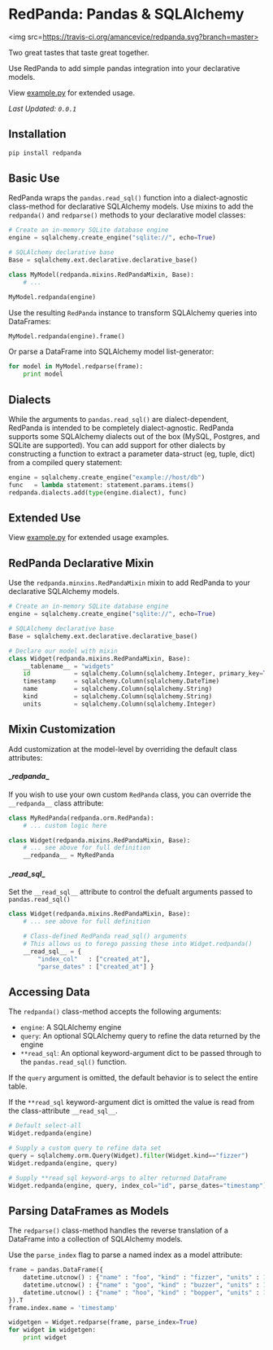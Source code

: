 # RedPanda: Pandas & SQLAlchemy

<img src=https://travis-ci.org/amancevice/redpanda.svg?branch=master>

Two great tastes that taste great together.

Use RedPanda to add simple pandas integration into your declarative models.

View [example.py](./example.py) for extended usage.

*Last Updated: `0.0.1`*


## Installation

```bash
pip install redpanda
```


## Basic Use

RedPanda wraps the `pandas.read_sql()` function into a dialect-agnostic class-method for declarative SQLAlchemy models. Use mixins to add the `redpanda()` and `redparse()` methods to your declarative model classes:

```python
# Create an in-memory SQLite database engine
engine = sqlalchemy.create_engine("sqlite://", echo=True)

# SQLAlchemy declarative base
Base = sqlalchemy.ext.declarative.declarative_base()

class MyModel(redpanda.mixins.RedPandaMixin, Base):
    # ...

MyModel.redpanda(engine)
```

Use the resulting `RedPanda` instance to transform SQLAlchemy queries into DataFrames:

```python
MyModel.redpanda(engine).frame()
```

Or parse a DataFrame into SQLAlchemy model list-generator:

```python
for model in MyModel.redparse(frame):
    print model
```


## Dialects

While the arguments to `pandas.read_sql()` are dialect-dependent, RedPanda is intended to be completely dialect-agnostic. RedPanda supports some SQLAlchemy dialects out of the box (MySQL, Postgres, and SQLite are supported). You can add support for other dialects by constructing a function to extract a parameter data-struct (eg, tuple, dict) from a compiled query statement:

```python
engine = sqlalchemy.create_engine("example://host/db")
func   = lambda statement: statement.params.items()
redpanda.dialects.add(type(engine.dialect), func)
```


## Extended Use

View [example.py](./example.py) for extended usage examples.


## RedPanda Declarative Mixin

Use the `redpanda.minxins.RedPandaMixin` mixin to add RedPanda to your declarative SQLAlchemy models.

```python
# Create an in-memory SQLite database engine
engine = sqlalchemy.create_engine("sqlite://", echo=True)

# SQLAlchemy declarative base
Base = sqlalchemy.ext.declarative.declarative_base()

# Declare our model with mixin
class Widget(redpanda.mixins.RedPandaMixin, Base):
    __tablename__ = "widgets"
    id            = sqlalchemy.Column(sqlalchemy.Integer, primary_key=True)
    timestamp     = sqlalchemy.Column(sqlalchemy.DateTime)
    name          = sqlalchemy.Column(sqlalchemy.String)
    kind          = sqlalchemy.Column(sqlalchemy.String)
    units         = sqlalchemy.Column(sqlalchemy.Integer)
```

## Mixin Customization

Add customization at the model-level by overriding the default class attributes:


#### \__redpanda__

If you wish to use your own custom `RedPanda` class, you can override the `__redpanda__` class attribute:

```python
class MyRedPanda(redpanda.orm.RedPanda):
    # ... custom logic here

class Widget(redpanda.mixins.RedPandaMixin, Base):
    # ... see above for full definition
    __redpanda__ = MyRedPanda
```


#### \__read_sql__

Set the `__read_sql__` attribute to control the defualt arguments passed to `pandas.read_sql()`

```python
class Widget(redpanda.mixins.RedPandaMixin, Base):
    # ... see above for full definition

    # Class-defined RedPanda read_sql() arguments
    # This allows us to forego passing these into Widget.redpanda()
    __read_sql__ = {
        "index_col"   : ["created_at"],
        "parse_dates" : ["created_at"] }
```


## Accessing Data

The `redpanda()` class-method accepts the following arguments:
* `engine`: A SQLAlchemy engine
* `query`: An optional SQLAlchemy query to refine the data returned by the engine
* `**read_sql`: An optional keyword-argument dict to be passed through to the `pandas.read_sql()` function. 

If the `query` argument is omitted, the default behavior is to select the entire table.

If the `**read_sql` keyword-argument dict is omitted the value is read from the class-attribute `__read_sql__`.

```python
# Default select-all
Widget.redpanda(engine)

# Supply a custom query to refine data set
query = sqlalchemy.orm.Query(Widget).filter(Widget.kind=="fizzer")
Widget.redpanda(engine, query)

# Supply **read_sql keyword-args to alter returned DataFrame
Widget.redpanda(engine, query, index_col="id", parse_dates="timestamp")
```


## Parsing DataFrames as Models

The `redparse()` class-method handles the reverse translation of a DataFrame into a collection of SQLAlchemy models.

Use the `parse_index` flag to parse a named index as a model attribute:

```python
frame = pandas.DataFrame({
    datetime.utcnow() : {"name" : "foo", "kind" : "fizzer", "units" : 10 },
    datetime.utcnow() : {"name" : "goo", "kind" : "buzzer", "units" : 11 },
    datetime.utcnow() : {"name" : "hoo", "kind" : "bopper", "units" : 12 }
}).T
frame.index.name = 'timestamp'

widgetgen = Widget.redparse(frame, parse_index=True)
for widget in widgetgen:
    print widget
```

